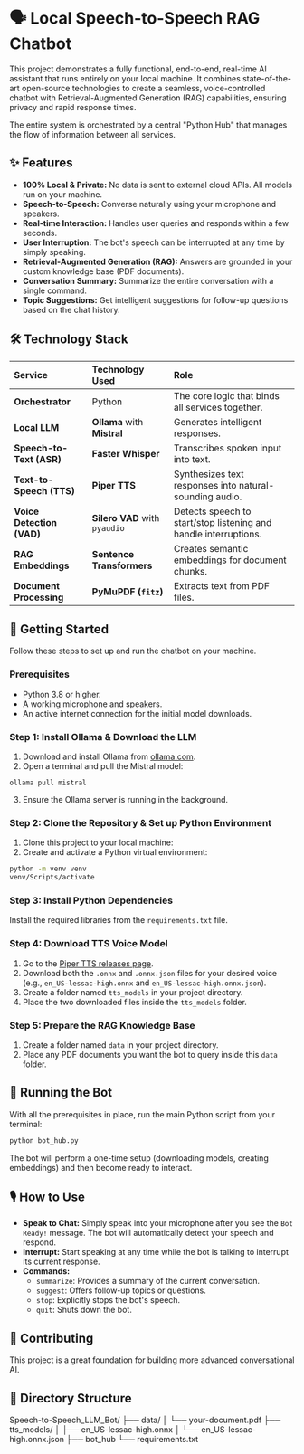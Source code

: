 # 🗣️ Local Speech-to-Speech RAG Chatbot

This project demonstrates a fully functional, end-to-end, real-time AI assistant that runs entirely on your local machine. It combines state-of-the-art open-source technologies to create a seamless, voice-controlled chatbot with Retrieval-Augmented Generation (RAG) capabilities, ensuring privacy and rapid response times.

The entire system is orchestrated by a central "Python Hub" that manages the flow of information between all services.

## ✨ Features

* **100% Local & Private:** No data is sent to external cloud APIs. All models run on your machine.
* **Speech-to-Speech:** Converse naturally using your microphone and speakers.
* **Real-time Interaction:** Handles user queries and responds within a few seconds.
* **User Interruption:** The bot's speech can be interrupted at any time by simply speaking.
* **Retrieval-Augmented Generation (RAG):** Answers are grounded in your custom knowledge base (PDF documents).
* **Conversation Summary:** Summarize the entire conversation with a single command.
* **Topic Suggestions:** Get intelligent suggestions for follow-up questions based on the chat history.

## 🛠️ Technology Stack

| Service | Technology Used | Role | 
| :--- | :--- | :--- | 
| **Orchestrator** | Python | The core logic that binds all services together. | 
| **Local LLM** | **Ollama** with **Mistral** | Generates intelligent responses. | 
| **Speech-to-Text (ASR)** | **Faster Whisper** | Transcribes spoken input into text. | 
| **Text-to-Speech (TTS)** | **Piper TTS** | Synthesizes text responses into natural-sounding audio. | 
| **Voice Detection (VAD)** | **Silero VAD** with `pyaudio` | Detects speech to start/stop listening and handle interruptions. | 
| **RAG Embeddings** | **Sentence Transformers** | Creates semantic embeddings for document chunks. | 
| **Document Processing** | **PyMuPDF (`fitz`)** | Extracts text from PDF files. | 

## 🚀 Getting Started

Follow these steps to set up and run the chatbot on your machine.

### Prerequisites

* Python 3.8 or higher.
* A working microphone and speakers.
* An active internet connection for the initial model downloads.

### Step 1: Install Ollama & Download the LLM

1. Download and install Ollama from [ollama.com](https://ollama.com).
2. Open a terminal and pull the Mistral model:
   
```
ollama pull mistral
```

3. Ensure the Ollama server is running in the background.

### Step 2: Clone the Repository & Set up Python Environment

1. Clone this project to your local machine:
2. Create and activate a Python virtual environment:

```bash
python -m venv venv
venv/Scripts/activate
```


### Step 3: Install Python Dependencies

Install the required libraries from the `requirements.txt` file.


### Step 4: Download TTS Voice Model

1. Go to the [Piper TTS releases page](https://github.com/rhasspy/piper/releases).
2. Download both the `.onnx` and `.onnx.json` files for your desired voice (e.g., `en_US-lessac-high.onnx` and `en_US-lessac-high.onnx.json`).
3. Create a folder named `tts_models` in your project directory.
4. Place the two downloaded files inside the `tts_models` folder.

### Step 5: Prepare the RAG Knowledge Base

1. Create a folder named `data` in your project directory.
2. Place any PDF documents you want the bot to query inside this `data` folder.

## 🏃 Running the Bot

With all the prerequisites in place, run the main Python script from your terminal:


```bash
python bot_hub.py
```

The bot will perform a one-time setup (downloading models, creating embeddings) and then become ready to interact.

## 🎙️ How to Use

* **Speak to Chat:** Simply speak into your microphone after you see the `Bot Ready!` message. The bot will automatically detect your speech and respond.
* **Interrupt:** Start speaking at any time while the bot is talking to interrupt its current response.
* **Commands:**
  * `summarize`: Provides a summary of the current conversation.
  * `suggest`: Offers follow-up topics or questions.
  * `stop`: Explicitly stops the bot's speech.
  * `quit`: Shuts down the bot.

## 🤝 Contributing

This project is a great foundation for building more advanced conversational AI.

## 📂 Directory Structure


Speech-to-Speech_LLM_Bot/
├── data/
│   └── your-document.pdf
├── tts_models/
│   ├── en_US-lessac-high.onnx
│   └── en_US-lessac-high.onnx.json
├── bot_hub
└── requirements.txt 
